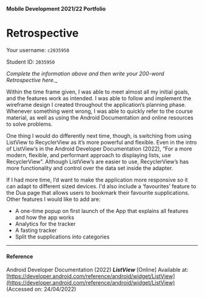 **Mobile Development 2021/22 Portfolio**
# Retrospective

Your username: `c2035950`

Student ID: `2035950`

_Complete the information above and then write your 200-word Retrospective here.__


Within the time frame given, I was able to meet almost all my initial goals, and the features work as intended. I was able to follow and implement the wireframe design I created throughout the application’s planning phase. Whenever something went wrong, I was able to quickly refer to the course material, as well as using the Android Documentation and online resources to solve problems.

One thing I would do differently next time, though, is switching from using ListView to RecyclerView as it’s more powerful and flexible. Even in the intro of ListView’s in the Android Developer Documentation (2022), “For a more modern, flexible, and performant approach to displaying lists, use RecyclerView”. Although ListView’s are easier to use, RecyclerView’s has more functionality and control over the data set inside the adapter.

If I had more time, I’d want to make the application more responsive so it can adapt to different sized devices. I'd also include a ‘favourites’ feature to the Dua page that allows users to bookmark their favourite supplications. Other features I would like to add are:

- A one-time popup on first launch of the App that explains all features and how the app works
- Analytics for the tracker
- A fasting tracker
- Split the supplications into categories

---

#### Reference

Android Developer Documentation (2022) **_ListView_** [Online] Available at: [https://developer.android.com/reference/android/widget/ListView](https://developer.android.com/reference/android/widget/ListView) (Accessed on: 24/04/2022)